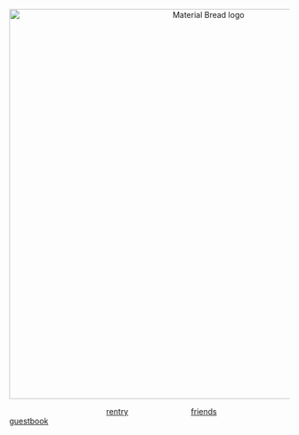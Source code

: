 <p align="center">
    <img width="700" src="https://media.discordapp.net/attachments/1028662831094173707/1218759357081059369/Untitled46_20240317111427.png?ex=6608d51a&is=65f6601a&hm=e8ea07f59109d1900d19b6f69d34a445e6f5d24723a3f2953e61ac4598648329&" alt="Material Bread logo">
</p>

⠀⠀⠀⠀⠀⠀⠀⠀⠀⠀⠀⠀⠀⠀⠀⠀⠀[rentry](https://rentry.co/zen0researcher)⠀⠀⠀⠀⠀⠀⠀⠀⠀⠀⠀[friends](https://rentry.co/akapatients)⠀⠀⠀⠀⠀⠀⠀⠀⠀ [guestbook](https://zheathbed.123guestbook.com/)
